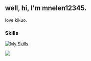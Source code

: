 well, hi, I'm mnelen12345.
---
love kikuo.

### Skills
[![My Skills](https://skillicons.dev/icons?i=css,html,js,py,cs,unity)](https://skillicons.dev)

![](https://media.tenor.com/p1SESJZYkscAAAAd/bocchi-the-rock-bocchi.gif)
